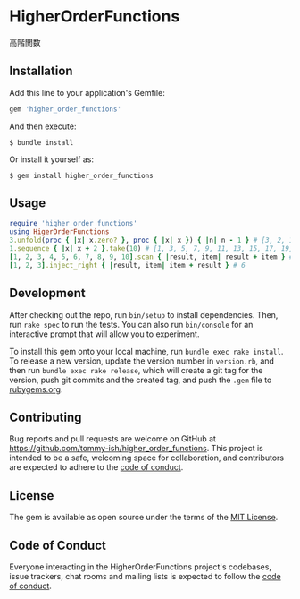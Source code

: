 # HigherOrderFunctions
高階関数
## Installation
Add this line to your application's Gemfile:
```rb
gem 'higher_order_functions'
```
And then execute:
```console
$ bundle install
```
Or install it yourself as:
```console
$ gem install higher_order_functions
```
## Usage
```rb
require 'higher_order_functions'
using HigerOrderFunctions
3.unfold(proc { |x| x.zero? }, proc { |x| x }) { |n| n - 1 } # [3, 2, 1]
1.sequence { |x| x + 2 }.take(10) # [1, 3, 5, 7, 9, 11, 13, 15, 17, 19]
[1, 2, 3, 4, 5, 6, 7, 8, 9, 10].scan { |result, item| result + item } # [1, 3, 6, 10, 15, 21, 28, 36, 45, 55]
[1, 2, 3].inject_right { |result, item| item + result } # 6
```
## Development
After checking out the repo, run `bin/setup` to install dependencies. Then, run `rake spec` to run the tests. You can also run `bin/console` for an interactive prompt that will allow you to experiment.

To install this gem onto your local machine, run `bundle exec rake install`. To release a new version, update the version number in `version.rb`, and then run `bundle exec rake release`, which will create a git tag for the version, push git commits and the created tag, and push the `.gem` file to [rubygems.org](https://rubygems.org).
## Contributing
Bug reports and pull requests are welcome on GitHub at https://github.com/tommy-ish/higher_order_functions. This project is intended to be a safe, welcoming space for collaboration, and contributors are expected to adhere to the [code of conduct](https://github.com/tommy-ish/higher_order_functions/blob/master/CODE_OF_CONDUCT.md).
## License
The gem is available as open source under the terms of the [MIT License](https://opensource.org/licenses/MIT).
## Code of Conduct
Everyone interacting in the HigherOrderFunctions project's codebases, issue trackers, chat rooms and mailing lists is expected to follow the [code of conduct](https://github.com/tommy-ish/higher_order_functions/blob/master/CODE_OF_CONDUCT.md).
